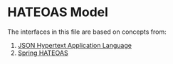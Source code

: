 # HATEOAS Model

The interfaces in this file are based on concepts from:

1. [JSON Hypertext Application Language](https://tools.ietf.org/id/draft-kelly-json-hal-05.xml#link-objects)
2. [Spring HATEOAS](https://docs.spring.io/spring-hateoas/docs/1.2.0-RC1/api/)
